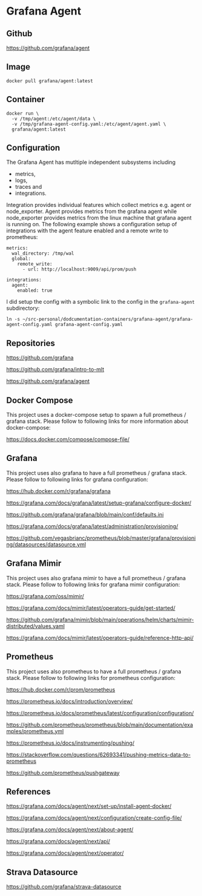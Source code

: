# Grafana Agent

## Github

https://github.com/grafana/agent

## Image

`docker pull grafana/agent:latest`

## Container

```
docker run \
  -v /tmp/agent:/etc/agent/data \
  -v /tmp/grafana-agent-config.yaml:/etc/agent/agent.yaml \
  grafana/agent:latest
```

## Configuration

The Grafana Agent has mutltiple independent subsystems including

- metrics,
- logs,
- traces and
- integrations.

Integration provides individual features which collect metrics e.g. agent or node\_exporter. Agent provides metrics from the grafana agent while node\_exporter provides metrics from the linux machine that grafana agent is running on. The following example shows a configuration setup of integrations with the agent feature enabled and a remote write to prometheus:

```
metrics:
  wal_directory: /tmp/wal
  global:
    remote_write:
      - url: http://localhost:9009/api/prom/push

integrations:
  agent:
    enabled: true
```

I did setup the config with a symbolic link to the config in the `grafana-agent` subdirectory:

`ln -s ~/src-personal/dodcumentation-containers/grafana-agent/grafana-agent-config.yaml grafana-agent-config.yaml`

## Repositories

https://github.com/grafana

https://github.com/grafana/intro-to-mlt

https://github.com/grafana/agent

## Docker Compose

This project uses a docker-compose setup to spawn a full prometheus / grafana stack. Please follow to following links for more information about docker-compose:

https://docs.docker.com/compose/compose-file/

## Grafana

This project uses also grafana to have a full prometheus / grafana stack. Please follow to following links for grafana configuration:

https://hub.docker.com/r/grafana/grafana

https://grafana.com/docs/grafana/latest/setup-grafana/configure-docker/

https://github.com/grafana/grafana/blob/main/conf/defaults.ini

https://grafana.com/docs/grafana/latest/administration/provisioning/

https://github.com/vegasbrianc/prometheus/blob/master/grafana/provisioning/datasources/datasource.yml

## Grafana Mimir

This project uses also grafana mimir to have a full prometheus / grafana stack. Please follow to following links for grafana mimir configuration:

https://grafana.com/oss/mimir/

https://grafana.com/docs/mimir/latest/operators-guide/get-started/

https://github.com/grafana/mimir/blob/main/operations/helm/charts/mimir-distributed/values.yaml

https://grafana.com/docs/mimir/latest/operators-guide/reference-http-api/

## Prometheus

This project uses also prometheus to have a full prometheus / grafana stack. Please follow to following links for prometheus configuration:

https://hub.docker.com/r/prom/prometheus

https://prometheus.io/docs/introduction/overview/

https://prometheus.io/docs/prometheus/latest/configuration/configuration/

https://github.com/prometheus/prometheus/blob/main/documentation/examples/prometheus.yml

https://prometheus.io/docs/instrumenting/pushing/

https://stackoverflow.com/questions/62693341/pushing-metrics-data-to-prometheus

https://github.com/prometheus/pushgateway

## References

https://grafana.com/docs/agent/next/set-up/install-agent-docker/

https://grafana.com/docs/agent/next/configuration/create-config-file/

https://grafana.com/docs/agent/next/about-agent/

https://grafana.com/docs/agent/next/api/

https://grafana.com/docs/agent/next/operator/

## Strava Datasource

https://github.com/grafana/strava-datasource
